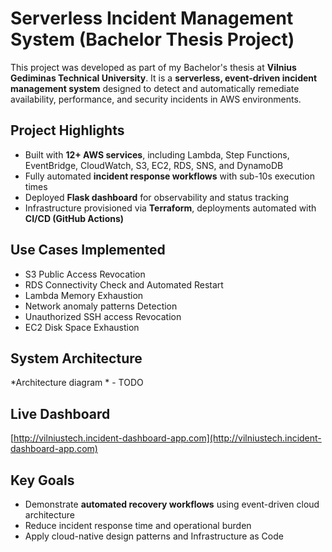 # Serverless Incident Management System (Bachelor Thesis Project)

This project was developed as part of my Bachelor's thesis at **Vilnius Gediminas Technical University**. It is a **serverless, event-driven incident management system** designed to detect and automatically remediate availability, performance, and security incidents in AWS environments.

## Project Highlights

- Built with **12+ AWS services**, including Lambda, Step Functions, EventBridge, CloudWatch, S3, EC2, RDS, SNS, and DynamoDB  
- Fully automated **incident response workflows** with sub-10s execution times  
- Deployed **Flask dashboard** for observability and status tracking  
- Infrastructure provisioned via **Terraform**, deployments automated with **CI/CD (GitHub Actions)**

## Use Cases Implemented

- S3 Public Access Revocation  
- RDS Connectivity Check and Automated Restart  
- Lambda Memory Exhaustion   
- Network anomaly patterns Detection  
- Unauthorized SSH access Revocation
- EC2 Disk Space Exhaustion  

## System Architecture

*Architecture diagram *  - TODO


## Live Dashboard

[http://vilniustech.incident-dashboard-app.com](http://vilniustech.incident-dashboard-app.com)

## Key Goals

- Demonstrate **automated recovery workflows** using event-driven cloud architecture  
- Reduce incident response time and operational burden  
- Apply cloud-native design patterns and Infrastructure as Code
